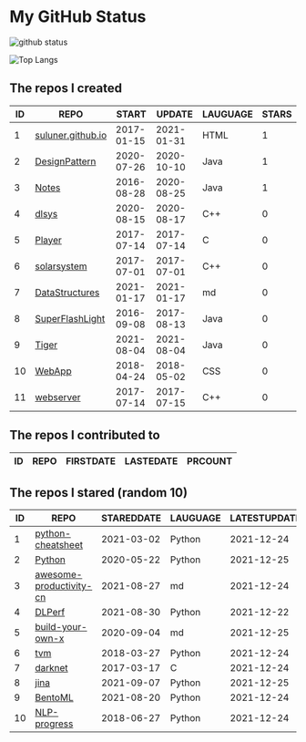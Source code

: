 # My GitHub Status

<img src="https://github-readme-stats-1.yihong0618.vercel.app/api?username=ThaddeusJiang&show_icons=true&&&hide_title=true&count_private=true" alt="github status" />

![Top Langs](https://github-readme-stats-1.yihong0618.vercel.app/api/top-langs/?username=ThaddeusJiang&layout=compact)

<!--START_SECTION:my_github-->
## The repos I created
| ID |                               REPO                                |   START    |   UPDATE   | LAUGUAGE | STARS |
|----|-------------------------------------------------------------------|------------|------------|----------|-------|
|  1 | [suluner.github.io](https://github.com/suluner/suluner.github.io) | 2017-01-15 | 2021-01-31 | HTML     |     1 |
|  2 | [DesignPattern](https://github.com/suluner/DesignPattern)         | 2020-07-26 | 2020-10-10 | Java     |     1 |
|  3 | [Notes](https://github.com/suluner/Notes)                         | 2016-08-28 | 2020-08-25 | Java     |     1 |
|  4 | [dlsys](https://github.com/suluner/dlsys)                         | 2020-08-15 | 2020-08-17 | C++      |     0 |
|  5 | [Player](https://github.com/suluner/Player)                       | 2017-07-14 | 2017-07-14 | C        |     0 |
|  6 | [solarsystem](https://github.com/suluner/solarsystem)             | 2017-07-01 | 2017-07-01 | C++      |     0 |
|  7 | [DataStructures](https://github.com/suluner/DataStructures)       | 2021-01-17 | 2021-01-17 | md       |     0 |
|  8 | [SuperFlashLight](https://github.com/suluner/SuperFlashLight)     | 2016-09-08 | 2017-08-13 | Java     |     0 |
|  9 | [Tiger](https://github.com/suluner/Tiger)                         | 2021-08-04 | 2021-08-04 | Java     |     0 |
| 10 | [WebApp](https://github.com/suluner/WebApp)                       | 2018-04-24 | 2018-05-02 | CSS      |     0 |
| 11 | [webserver](https://github.com/suluner/webserver)                 | 2017-07-14 | 2017-07-15 | C++      |     0 |

## The repos I contributed to
| ID | REPO | FIRSTDATE | LASTEDATE | PRCOUNT |
|----|------|-----------|-----------|---------|

## The repos I stared (random 10)
| ID |                                        REPO                                        | STAREDDATE | LAUGUAGE | LATESTUPDATE |
|----|------------------------------------------------------------------------------------|------------|----------|--------------|
|  1 | [python-cheatsheet](https://github.com/gto76/python-cheatsheet)                    | 2021-03-02 | Python   | 2021-12-24   |
|  2 | [Python](https://github.com/TheAlgorithms/Python)                                  | 2020-05-22 | Python   | 2021-12-25   |
|  3 | [awesome-productivity-cn](https://github.com/eastlakeside/awesome-productivity-cn) | 2021-08-27 | md       | 2021-12-24   |
|  4 | [DLPerf](https://github.com/Oneflow-Inc/DLPerf)                                    | 2021-08-30 | Python   | 2021-12-22   |
|  5 | [build-your-own-x](https://github.com/danistefanovic/build-your-own-x)             | 2020-09-04 | md       | 2021-12-25   |
|  6 | [tvm](https://github.com/apache/tvm)                                               | 2018-03-27 | Python   | 2021-12-24   |
|  7 | [darknet](https://github.com/pjreddie/darknet)                                     | 2017-03-17 | C        | 2021-12-24   |
|  8 | [jina](https://github.com/jina-ai/jina)                                            | 2021-09-07 | Python   | 2021-12-25   |
|  9 | [BentoML](https://github.com/bentoml/BentoML)                                      | 2021-08-20 | Python   | 2021-12-24   |
| 10 | [NLP-progress](https://github.com/sebastianruder/NLP-progress)                     | 2018-06-27 | Python   | 2021-12-24   |

<!--END_SECTION:my_github-->